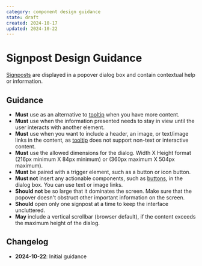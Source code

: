 ```yaml
---
category: component design guidance
state: draft
created: 2024-10-17
updated: 2024-10-22
---
```


# Signpost Design Guidance

[Signposts](https://clarity.design/documentation/signpost) are displayed in a popover dialog box and contain contextual help or information.

## Guidance

- **Must** use as an alternative to [tooltip](https://clarity.design/documentation/tooltip) when you have more content.
- **Must** use when the information presented needs to stay in view until the user interacts with another element.
- **Must** use when you want to include a header, an image, or text/image links in the content, as [tooltip](https://clarity.design/documentation/tooltip) does not support non-text or interactive content.
- **Must** use the allowed dimensions for the dialog. Width X Height format (216px minimum X 84px minimum) or (360px maximum X 504px maximum).
- **Must** be paired with a trigger element, such as a button or icon button.
- **Must not** insert any actionable components, such as [buttons](https://clarity.design/documentation/button), in the dialog box. You can use text or image links.
- **Should not** be so large that it dominates the screen. Make sure that the popover doesn't obstruct other important information on the screen.
- **Should** open only one signpost at a time to keep the interface uncluttered.
- **May** include a vertical scrollbar (browser default), if the content exceeds the maximum height of the dialog.

## Changelog

- **2024-10-22**: Initial guidance
